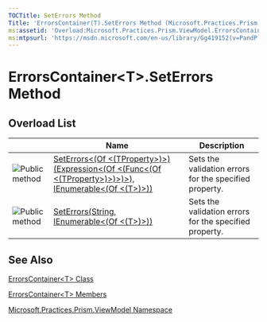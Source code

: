 ```yaml
---
TOCTitle: SetErrors Method
Title: 'ErrorsContainer(T).SetErrors Method (Microsoft.Practices.Prism.ViewModel)'
ms:assetid: 'Overload:Microsoft.Practices.Prism.ViewModel.ErrorsContainer\`1.SetErrors'
ms:mtpsurl: 'https://msdn.microsoft.com/en-us/library/Gg419152(v=PandP.50)'
---
```



# ErrorsContainer&lt;T&gt;.SetErrors Method

## Overload List

<table>

<thead>
<tr class="header">
<th> </th>
<th>Name</th>
<th>Description</th>
</tr>
</thead>
<tbody>
<tr class="odd">
<td><img src="images/public-method.gif" title="Public method" /></td>
<td><a href="https://msdn.microsoft.com/library/microsoft.practices.prism.viewmodel.errorscontainer%601.seterrors%60%601(system.linq.expressions.expression%7bsystem.func%7b%60%600%7d%7d%2csystem.collections.generic.ienumerable%7b%600%7d)">SetErrors&lt;(Of &lt;(TProperty&gt;)&gt;)(Expression&lt;(Of &lt;(Func&lt;(Of &lt;(TProperty&gt;)&gt;)&gt;)&gt;), IEnumerable&lt;(Of &lt;(T&gt;)&gt;))</a></td>
<td><div class="summary">
Sets the validation errors for the specified property.
</div></td>
</tr>
<tr class="even">
<td><img src="images/public-method.gif" title="Public method" /></td>
<td><a href="https://msdn.microsoft.com/library/microsoft.practices.prism.viewmodel.errorscontainer%601.seterrors(system.string%2csystem.collections.generic.ienumerable%7b%600%7d)">SetErrors(String, IEnumerable&lt;(Of &lt;(T&gt;)&gt;))</a></td>
<td><div class="summary">
Sets the validation errors for the specified property.
</div></td>
</tr>
</tbody>
</table>

## See Also

[ErrorsContainer&lt;T&gt; Class](https://msdn.microsoft.com/en-us/library/gg431577(v=pandp.50))

[ErrorsContainer&lt;T&gt; Members](https://msdn.microsoft.com/en-us/library/gg405531(v=pandp.50))

[Microsoft.Practices.Prism.ViewModel Namespace](https://msdn.microsoft.com/en-us/library/microsoft.practices.prism.viewmodel(v=pandp.50))
